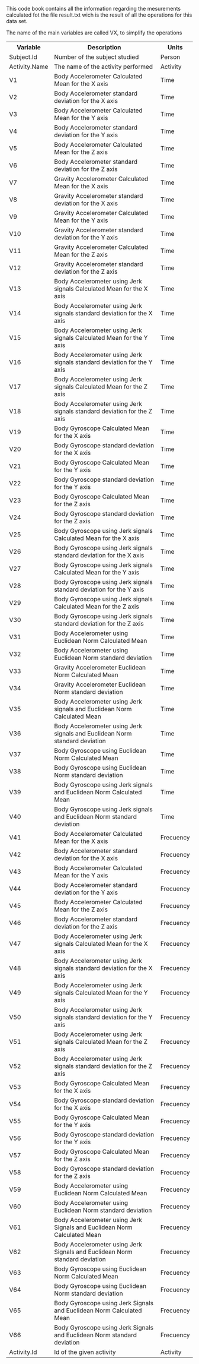 This code book contains all the information regarding the mesurements calculated fot the file result.txt
wich is the result of all the operations for this data set.

The name of the main variables are called VX, to simplify the operations

<table>
	<tr>
		<th>Variable</th>
		<th>Description</th>
		<th>Units</th>
	</tr>
<tr><td>Subject.Id</td><td> Number of the subject studied </td><td>Person</td></tr>
<tr><td>Activity.Name</td><td> The name of the activity performed </td><td>Activity</td></tr>
<tr><td>V1</td><td> Body Accelerometer Calculated Mean for the X axis</td><td> Time</td></tr>
<tr><td>V2</td><td> Body Accelerometer standard deviation for the X axis</td><td> Time</td></tr>
<tr><td>V3</td><td> Body Accelerometer Calculated Mean for the Y axis</td><td> Time</td></tr>
<tr><td>V4</td><td> Body Accelerometer standard deviation for the Y axis</td><td> Time</td></tr>
<tr><td>V5</td><td> Body Accelerometer Calculated Mean for the Z axis</td><td> Time</td></tr>
<tr><td>V6</td><td> Body Accelerometer standard deviation for the Z axis</td><td> Time</td></tr>
<tr><td>V7</td><td> Gravity Accelerometer Calculated Mean for the X axis</td><td> Time</td></tr>
<tr><td>V8</td><td> Gravity Accelerometer standard deviation for the X axis</td><td> Time</td></tr>
<tr><td>V9</td><td> Gravity Accelerometer Calculated Mean for the Y axis</td><td> Time</td></tr>
<tr><td>V10</td><td> Gravity Accelerometer standard deviation for the Y axis</td><td> Time</td></tr>
<tr><td>V11</td><td> Gravity Accelerometer Calculated Mean for the Z axis</td><td> Time</td></tr>
<tr><td>V12</td><td> Gravity Accelerometer standard deviation for the Z axis</td><td> Time</td></tr>
<tr><td>V13</td><td> Body Accelerometer using Jerk signals Calculated Mean for the X axis</td><td> Time</td></tr>
<tr><td>V14</td><td> Body Accelerometer using Jerk signals standard deviation for the X axis</td><td> Time</td></tr>
<tr><td>V15</td><td> Body Accelerometer using Jerk signals Calculated Mean for the Y axis</td><td> Time</td></tr>
<tr><td>V16</td><td> Body Accelerometer using Jerk signals standard deviation for the Y axis</td><td> Time</td></tr>
<tr><td>V17</td><td> Body Accelerometer using Jerk signals Calculated Mean for the Z axis</td><td> Time</td></tr>
<tr><td>V18</td><td> Body Accelerometer using Jerk signals standard deviation for the Z axis</td><td> Time</td></tr>
<tr><td>V19</td><td> Body Gyroscope Calculated Mean for the X axis</td><td> Time</td></tr>
<tr><td>V20</td><td> Body Gyroscope standard deviation for the X axis</td><td> Time</td></tr>
<tr><td>V21</td><td> Body Gyroscope Calculated Mean for the Y axis</td><td> Time</td></tr>
<tr><td>V22</td><td> Body Gyroscope standard deviation for the Y axis</td><td> Time</td></tr>
<tr><td>V23</td><td> Body Gyroscope Calculated Mean for the Z axis</td><td> Time</td></tr>
<tr><td>V24</td><td> Body Gyroscope standard deviation for the Z axis</td><td> Time</td></tr>
<tr><td>V25</td><td> Body Gyroscope using Jerk signals Calculated Mean for the X axis</td><td> Time</td></tr>
<tr><td>V26</td><td> Body Gyroscope using Jerk signals standard deviation for the X axis</td><td> Time</td></tr>
<tr><td>V27</td><td> Body Gyroscope using Jerk signals Calculated Mean for the Y axis</td><td> Time</td></tr>
<tr><td>V28</td><td> Body Gyroscope using Jerk signals standard deviation for the Y axis</td><td> Time</td></tr>
<tr><td>V29</td><td> Body Gyroscope using Jerk signals Calculated Mean for the Z axis</td><td> Time</td></tr>
<tr><td>V30</td><td> Body Gyroscope using Jerk signals standard deviation for the Z axis</td><td> Time</td></tr>
<tr><td>V31</td><td> Body Accelerometer using Euclidean Norm Calculated Mean</td><td> Time</td></tr>
<tr><td>V32</td><td> Body Accelerometer using Euclidean Norm standard deviation</td><td> Time</td></tr>
<tr><td>V33</td><td> Gravity Accelerometer Euclidean Norm Calculated Mean</td><td> Time</td></tr>
<tr><td>V34</td><td> Gravity Accelerometer Euclidean Norm standard deviation</td><td> Time</td></tr>
<tr><td>V35</td><td> Body Accelerometer using Jerk signals and Euclidean Norm Calculated Mean</td><td> Time</td></tr>
<tr><td>V36</td><td> Body Accelerometer using Jerk signals and Euclidean Norm standard deviation</td><td> Time</td></tr>
<tr><td>V37</td><td> Body Gyroscope using Euclidean Norm Calculated Mean</td><td> Time</td></tr>
<tr><td>V38</td><td> Body Gyroscope using Euclidean Norm standard deviation</td><td> Time</td></tr>
<tr><td>V39</td><td> Body Gyroscope using Jerk signals and Euclidean Norm Calculated Mean</td><td> Time</td></tr>
<tr><td>V40</td><td> Body Gyroscope using Jerk signals and Euclidean Norm standard deviation</td><td> Time</td></tr>
<tr><td>V41</td><td> Body Accelerometer Calculated Mean for the X axis</td><td> Frecuency</td></tr>
<tr><td>V42</td><td> Body Accelerometer standard deviation for the X axis</td><td> Frecuency</td></tr>
<tr><td>V43</td><td> Body Accelerometer Calculated Mean for the Y axis</td><td> Frecuency</td></tr>
<tr><td>V44</td><td> Body Accelerometer standard deviation for the Y axis</td><td> Frecuency</td></tr>
<tr><td>V45</td><td> Body Accelerometer Calculated Mean for the Z axis</td><td> Frecuency</td></tr>
<tr><td>V46</td><td> Body Accelerometer standard deviation for the Z axis</td><td> Frecuency</td></tr>
<tr><td>V47</td><td> Body Accelerometer using Jerk signals Calculated Mean for the X axis</td><td> Frecuency</td></tr>
<tr><td>V48</td><td> Body Accelerometer using Jerk signals standard deviation for the X axis</td><td> Frecuency</td></tr>
<tr><td>V49</td><td> Body Accelerometer using Jerk signals Calculated Mean for the Y axis</td><td> Frecuency</td></tr>
<tr><td>V50</td><td> Body Accelerometer using Jerk signals standard deviation for the Y axis</td><td> Frecuency</td></tr>
<tr><td>V51</td><td> Body Accelerometer using Jerk signals Calculated Mean for the Z axis</td><td> Frecuency</td></tr>
<tr><td>V52</td><td> Body Accelerometer using Jerk signals standard deviation for the Z axis</td><td> Frecuency</td></tr>
<tr><td>V53</td><td> Body Gyroscope Calculated Mean for the X axis</td><td> Frecuency</td></tr>
<tr><td>V54</td><td> Body Gyroscope standard deviation for the X axis</td><td> Frecuency</td></tr>
<tr><td>V55</td><td> Body Gyroscope Calculated Mean for the Y axis</td><td> Frecuency</td></tr>
<tr><td>V56</td><td> Body Gyroscope standard deviation for the Y axis</td><td> Frecuency</td></tr>
<tr><td>V57</td><td> Body Gyroscope Calculated Mean for the Z axis</td><td> Frecuency</td></tr>
<tr><td>V58</td><td> Body Gyroscope standard deviation for the Z axis</td><td> Frecuency</td></tr>
<tr><td>V59</td><td> Body Accelerometer using Euclidean Norm Calculated Mean</td><td> Frecuency</td></tr>
<tr><td>V60</td><td> Body Accelerometer using Euclidean Norm standard deviation</td><td> Frecuency</td></tr>
<tr><td>V61</td><td> Body Accelerometer using Jerk Signals and Euclidean Norm Calculated Mean</td><td> Frecuency</td></tr>
<tr><td>V62</td><td> Body Accelerometer using Jerk Signals and Euclidean Norm standard deviation</td><td> Frecuency</td></tr>
<tr><td>V63</td><td> Body Gyroscope using Euclidean Norm Calculated Mean</td><td> Frecuency</td></tr>
<tr><td>V64</td><td> Body Gyroscope using Euclidean Norm standard deviation</td><td> Frecuency</td></tr>
<tr><td>V65</td><td> Body Gyroscope using Jerk Signals and Euclidean Norm Calculated Mean</td><td> Frecuency</td></tr>
<tr><td>V66</td><td> Body Gyroscope using Jerk Signals and Euclidean Norm standard deviation</td><td> Frecuency</td></tr>	
<tr><td>Activity.Id</td><td> Id of the given activity </td><td>Activity</td></tr>
</table>
